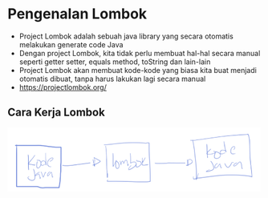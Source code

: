 # Pengenalan Lombok

- Project Lombok adalah sebuah java library yang secara otomatis melakukan generate code Java
- Dengan project Lombok, kita tidak perlu membuat hal-hal secara manual seperti getter setter, equals method, toString dan lain-lain 
- Project Lombok akan membuat kode-kode yang biasa kita buat menjadi otomatis dibuat, tanpa harus lakukan lagi secara manual 
- https://projectlombok.org/  

## Cara Kerja Lombok

![img.png](img.png)
